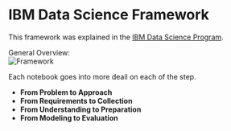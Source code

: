 # IBM Data Science Framework

This framework was explained in the [IBM Data Science Program](https://www.coursera.org/specializations/ibm-data-science-professional-certificate). 

General Overview:  
![Framework](https://image.slidesharecdn.com/data-science-tips-for-data-engineers-160819184701/95/data-science-tips-for-data-engineers-2-638.jpg?cb=1471632529)  

Each notebook goes into more deail on each of the step. 
- **From Problem to Approach**
- **From Requirements to Collection**
- **From Understanding to Preparation**
- **From Modeling to Evaluation**
